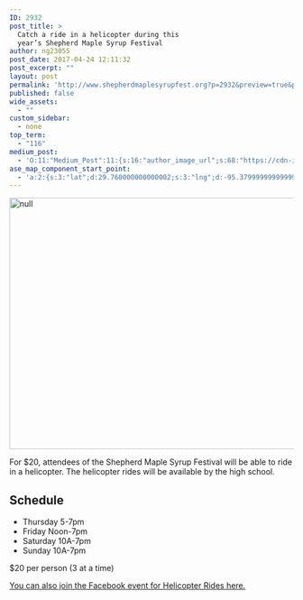 ```yaml
---
ID: 2932
post_title: >
  Catch a ride in a helicopter during this
  year’s Shepherd Maple Syrup Festival
author: ng23055
post_date: 2017-04-24 12:11:32
post_excerpt: ""
layout: post
permalink: 'http://www.shepherdmaplesyrupfest.org?p=2932&preview=true&preview_id=2932'
published: false
wide_assets:
  - ""
custom_sidebar:
  - none
top_term:
  - "116"
medium_post:
  - 'O:11:"Medium_Post":11:{s:16:"author_image_url";s:68:"https://cdn-images-1.medium.com/fit/c/200/200/0*QRq0o9m-h4b723Zq.jpg";s:10:"author_url";s:28:"https://medium.com/@smsfmich";s:11:"byline_name";N;s:12:"byline_email";N;s:10:"cross_link";s:3:"yes";s:2:"id";s:12:"4596635a5c47";s:21:"follower_notification";s:3:"yes";s:7:"license";s:19:"all-rights-reserved";s:14:"publication_id";s:12:"881fb60cdbf3";s:6:"status";s:5:"draft";s:3:"url";s:41:"https://medium.com/@smsfmich/4596635a5c47";}'
ase_map_component_start_point:
  - 'a:2:{s:3:"lat";d:29.760000000000002;s:3:"lng";d:-95.379999999999995;}'
---
```

<p><img src="http://www.shepherdmaplesyrupfest.org/wp-content/uploads/2017/04/image-2.png" width="624" height="446" alt="null" title="null"></p>
<p>For $20, attendees of the Shepherd Maple Syrup Festival will be able to ride in a helicopter. The helicopter rides will be available by the high school.</p>
<h2>Schedule</h2>
<ul>
<li>Thursday 5-7pm</li>
<li>Friday Noon-7pm</li>
<li>Saturday 10A-7pm</li>
<li>Sunday 10A-7pm</li>
</ul>
<p></p>
<p>$20 per person (3 at a time)</p>
<p></p>
<p><a href="https://www.facebook.com/events/271497673309548/">You can also join the Facebook event for Helicopter Rides here.</a></p>